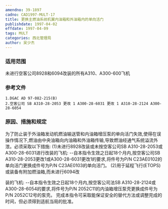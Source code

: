 ```yaml
---
amendno: 39-1897
cadno: CAD1997-MULT-17
title: 更换主燃油系统机翼内油箱和外油箱内的单向活门
publishdate: 1997-04-02
effdate: 1997-04-09
tags: MULT
categories: 西北管理局
author: 吴少杰
---
```


### 适用范围 
未进行空客公司8928和6094改装的所有A310、A300-600飞机

### 参考文件
    1.DGAC AD 97-082-215(B) 
    2.空客公司 SB A310-28-2053 更改 1 A300-28-6031 更改 1 A310-28-2124 A300-28-6054 

### 原因、措施和规定 
为了防止装于外油箱发动机燃油输送管和内油箱增压泵的单向活门失效,使得在误操作情况下,燃油由中央油箱向内油箱和外油箱传输,导致燃油经通气系统溢流外泄。必须采取以下措施: 
(1)未进行8928改装或未按空客公司SB A310-28-2053或A300-28-6031进行改装的飞机: 
    --自本指令生效之日起18个月内,按空客公司SB A310-28-2053更改1或A300-28-6031更改1的要求,将件号为P/N C23AE0102的单向活门更换成件号为P/N C23AE0103的单向活门。 
    (2)用于延程飞行(ETOPS)或装备有附加燃油箱,而未进行6094改
       
装的飞机: 
    --自本指令生效之日起18个月内,按空客公司法SB A310-28-2124或A300-28-6054的要求,将件号为P/N 2052C11的内油箱增压泵壳更换成件号为P/N 2052C12号的泵壳。 
    完成本指令可采取能保证安全的替代方法或调整完成的时间，但必须得到适航当局的批准。
